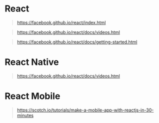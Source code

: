 # React

>https://facebook.github.io/react/index.html

>https://facebook.github.io/react/docs/videos.html

>https://facebook.github.io/react/docs/getting-started.html

# React Native

>https://facebook.github.io/react/docs/videos.html

# React Mobile

>https://scotch.io/tutorials/make-a-mobile-app-with-reactjs-in-30-minutes
